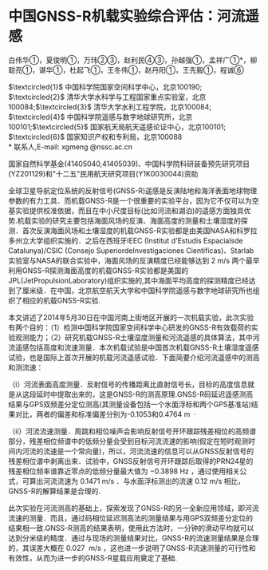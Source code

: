 # 中国GNSS-R机载实验综合评估：河流遥感

白伟华①，夏俊明①，万玮②③，赵利民④③，孙越强①，孟祥广①\*，柳聪亮①，谌华①，杜起飞①，王冬伟①，赵丹阳①，王先毅①，程诚⑥

$\textcircled{1}$ 中国科学院国家空间科学中心，北京100190;  
$\textcircled{2}$ 清华大学水科学与工程国家重点实验室，北京100084;$\textcircled{3}$ 清华大学水利工程学院，北京100084;  
$\textcircled{4}$ 中国科学院遥感与数字地球研究所，北京100101;$\textcircled{5}$ 国家航天局航天遥感论证中心，北京100101;  
$\textcircled{6}$ 国家知识产权和专利局，北京100088  
$*$ 联系人,E-mail: xgmeng @nssc.ac.cn

国家自然科学基金(41405040,41405039)、中国科学院科研装备预先研究项目(YZ201129)和"十二五"民用航天研究项目(Y1K0030044)资助

全球卫星导航定位系统的反射信号(GNSS-R)遥感是反演陆地和海洋表面地球物理参数的有力工具．而机载GNSS-R是一个很重要的实验平台，因为它不仅可以为空基实验提供校准依据，而且在中小尺度目标(比如河流和湖泊)的遥感方面独具优势.机载实验的研究主要包括海面风场的反演、海面高度的测量和土壤湿度的探测．首次反演海面风场和土壤湿度的机载GNSS-R实验都是由美国NASA和科罗拉多州立大学组织实施的．之后在西班牙IEEC (Institut d'Estudis Espacialsde Catalunya)/CSIC (Consejo SuperiordeInvestigaciones Cientificas)、Starlab实验室与NASA的联合实验中，海面风场的反演精度已经能够达到 $2 \ \mathrm { m / s }$ 两个最早利用GNSS-R探测海面高度的机载GNSS-R实验都是美国的JPL(JetPropulsionLaboratory)组织实施的,其中海面平均高度的探测精度已经达到了厘米级．在中国，北京航空航天大学和中国科学院遥感与数字地球研究所也组织了相应的机载GNSS-R实验.

本文讲述了2014年5月30日在中国河南上街地区开展的一次机载实验，此次实验有两个目的：（1）检测中国科学院国家空间科学中心研发的GNSS-R有效载荷的实验观测能力；（2）研究机载GNSS-R土壤湿度测量和河流遥感的具体算法，其中河流遥感包括高度和流速测量．本次机载试验是中国首次机载GNSS-R土壤湿度遥感试验，也是国际上首次开展的机载河流遥感试验．下面简要介绍河流遥感中的测高和测流速：

（i）河流表面高度测量．反射信号的传播距离比直射信号长，目标的高度信息就是从这段延时中提取出来的，这是GNSS-R的测高原理.GNSS-R码延迟遥感测高结果与GPS双频差分定位测高(其测量设备包括一个水面浮标和两个GPS基准站)结果对比，两者的偏差和标准偏差分别为-0.1053和$0 . 4 7 6 4 \mathrm { ~ m ~ }$ ·

（ii）河流流速测量．周跳和相位噪声会影响反射信号开环跟踪残差相位的高频谱部分，残差相位频谱中的低频分量会受到目标河流流速的影响(假定在短时观测时间内河流的流速是一个常向量)，所以，河流流速的信息可以从GNSS反射信号的残差相位谱中剥离出来．试验中，GNSS反射信号开环跟踪后取得的PRN24星的残差相位频率谱靠近零点的低频分量最大值为 $- 0 . 3 8 9 8 \mathrm { ~ H z }$ ，通过使用相关公式，可算出河流流速为 $0 . 1 4 7 1 \mathrm { \ m } / \mathrm { s }$ ．与水面浮标测出的流速 $0 . 1 2 \mathrm { \ m / s }$ 相比，GNSS-R的解算结果是合理的.

此次实验在河流测高的基础上，探索发现了GNSS-R的另一全新应用领域，即河流流速的测量．而且，通过码相位延迟测高法的测量结果与用GPS双频差分定位的结果相一致.GNSS-R测高的结果表明，使用此方法时，一分钟的滑动平均就可以达到分米级的精度．通过与现场的测量结果对比，GNSS-R的流速测量结果是合理的，其误差大概在 $0 . 0 2 7 ~ \mathrm { \ m / s }$ ，这也进一步说明了GNSS-R流速测量的可行性和有效性，从而为进一步的GNSS-R星载应用奠定了基础.